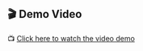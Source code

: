 ## 🎬 Demo Video

📺 [Click here to watch the video demo](https://drive.google.com/file/d/1mTXw-DvEsbPYtq23ATPyktYOWbaD0PVS/view?usp=sharing)
